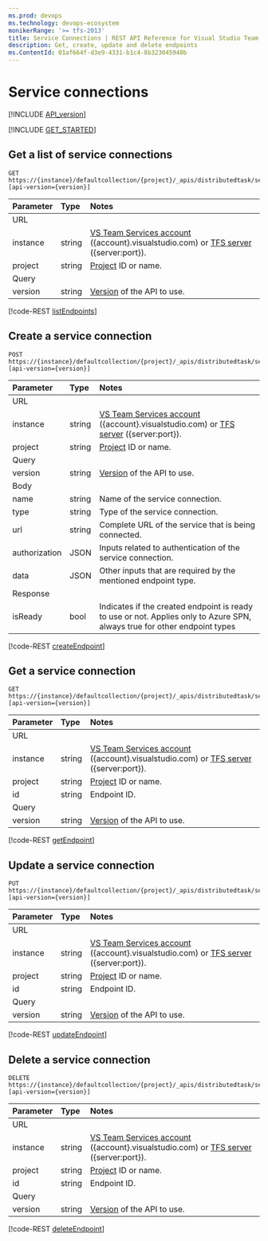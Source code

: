 ```yaml
---
ms.prod: devops
ms.technology: devops-ecosystem
monikerRange: '>= tfs-2013'
title: Service Connections | REST API Reference for Visual Studio Team Services and Team Foundation Server
description: Get, create, update and delete endpoints
ms.ContentId: 01af664f-d3e9-4331-b1c4-8b323045940b
---
```


# Service connections

[!INCLUDE [API_version](../_data/version3-preview1.md)]

[!INCLUDE [GET_STARTED](../_data/get-started.md)]

## Get a list of service connections

```no-highlight
GET https://{instance}/defaultcollection/{project}/_apis/distributedtask/serviceendpoints?[api-version={version}]
```

| Parameter     | Type     | Notes
|:--------------|:---------|:------------
| URL
| instance      | string   | [VS Team Services account](/vsts/integrate/get-started/rest/basics) ({account}.visualstudio.com) or [TFS server](/vsts/integrate/get-started/rest/basics) ({server:port}).
| project       | string   | [Project](../tfs/projects.md) ID or name.
| Query
| version       | string   | [Version](../../concepts/rest-api-versioning.md) of the API to use.

[!code-REST [listEndpoints](./_data/endpoints/GET__distributedtask_serviceendpoints.json)]

## Create a service connection

```no-highlight
POST https://{instance}/defaultcollection/{project}/_apis/distributedtask/serviceendpoints?[api-version={version}]
```

| Parameter     | Type     | Notes
|:--------------|:---------|:------------
| URL
| instance      | string   | [VS Team Services account](/vsts/integrate/get-started/rest/basics) ({account}.visualstudio.com) or [TFS server](/vsts/integrate/get-started/rest/basics) ({server:port}).
| project       | string   | [Project](../tfs/projects.md) ID or name.
| Query
| version       | string   | [Version](../../concepts/rest-api-versioning.md) of the API to use.
| Body
| name          | string   | Name of the service connection.
| type          | string   | Type of the service connection.
| url           | string   | Complete URL of the service that is being connected. 
| authorization | JSON | Inputs related to authentication of the service connection.
| data          | JSON     | Other inputs that are required by the mentioned endpoint type.
| Response
| isReady | bool  | Indicates if the created endpoint is ready to use or not. Applies only to Azure SPN, always true for other endpoint types

[!code-REST [createEndpoint](./_data/endpoints/POST__distributedtask_serviceendpoints.json)]

## Get a service connection

```no-highlight
GET https://{instance}/defaultcollection/{project}/_apis/distributedtask/serviceendpoints/{id}?[api-version={version}]
```

| Parameter     | Type     | Notes
|:--------------|:---------|:------------
| URL
| instance      | string   | [VS Team Services account](/vsts/integrate/get-started/rest/basics) ({account}.visualstudio.com) or [TFS server](/vsts/integrate/get-started/rest/basics) ({server:port}).
| project       | string   | [Project](../tfs/projects.md) ID or name.
| id            | string   | Endpoint ID.
| Query
| version       | string   | [Version](../../concepts/rest-api-versioning.md) of the API to use.

[!code-REST [getEndpoint](./_data/endpoints/GET__distributedtask_serviceendpoints__Id_.json)]

## Update a service connection

```no-highlight
PUT https://{instance}/defaultcollection/{project}/_apis/distributedtask/serviceendpoints/{id}?[api-version={version}]
```

| Parameter     | Type     | Notes
|:--------------|:---------|:------------
| URL
| instance      | string   | [VS Team Services account](/vsts/integrate/get-started/rest/basics) ({account}.visualstudio.com) or [TFS server](/vsts/integrate/get-started/rest/basics) ({server:port}).
| project       | string   | [Project](../tfs/projects.md) ID or name.
| id            | string   | Endpoint ID.
| Query
| version       | string   | [Version](../../concepts/rest-api-versioning.md) of the API to use.

[!code-REST [updateEndpoint](./_data/endpoints/PUT__distributedtask_serviceendpoints__Id_.json)]

## Delete a service connection

```no-highlight
DELETE https://{instance}/defaultcollection/{project}/_apis/distributedtask/serviceendpoints/{id}?[api-version={version}]
```

| Parameter     | Type     | Notes
|:--------------|:---------|:------------
| URL
| instance      | string   | [VS Team Services account](/vsts/integrate/get-started/rest/basics) ({account}.visualstudio.com) or [TFS server](/vsts/integrate/get-started/rest/basics) ({server:port}).
| project       | string   | [Project](../tfs/projects.md) ID or name.
| id            | string   | Endpoint ID.
| Query
| version       | string   | [Version](../../concepts/rest-api-versioning.md) of the API to use.

[!code-REST [deleteEndpoint](./_data/endpoints/DELETE__distributedtask_serviceendpoints__Id_.json)]